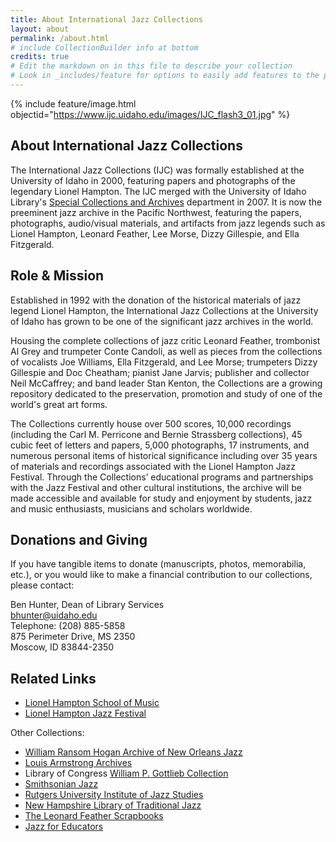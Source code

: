 ```yaml
---
title: About International Jazz Collections
layout: about
permalink: /about.html
# include CollectionBuilder info at bottom
credits: true
# Edit the markdown on in this file to describe your collection
# Look in _includes/feature for options to easily add features to the page
---
```


{% include feature/image.html objectid="https://www.ijc.uidaho.edu/images/IJC_flash3_01.jpg" %} 

## About International Jazz Collections

The International Jazz Collections (IJC) was formally established at the University of Idaho in 2000, featuring papers and photographs of the legendary Lionel Hampton. 
The IJC merged with the University of Idaho Library's [Special Collections and Archives](https://www.lib.uidaho.edu/special-collections/) department in 2007. 
It is now the preeminent jazz archive in the Pacific Northwest, featuring the papers, photographs, audio/visual materials, and artifacts from jazz legends such as Lionel Hampton, Leonard Feather, Lee Morse, Dizzy Gillespie, and Ella Fitzgerald.

## Role & Mission

Established in 1992 with the donation of the historical materials of jazz legend Lionel Hampton, the International Jazz Collections at the University of Idaho has grown to be one of the significant jazz archives in the world.

Housing the complete collections of jazz critic Leonard Feather, trombonist Al Grey and trumpeter Conte Candoli, as well as pieces from the collections of vocalists Joe Williams, Ella Fitzgerald, and Lee Morse; trumpeters Dizzy Gillespie and Doc Cheatham; pianist Jane Jarvis; publisher and collector Neil McCaffrey; and band leader Stan Kenton, the Collections are a growing repository dedicated to the preservation, promotion and study of one of the world's great art forms.

The Collections currently house over 500 scores, 10,000 recordings (including the Carl M. Perricone and Bernie Strassberg collections), 45 cubic feet of letters and papers, 5,000 photographs, 17 instruments, and numerous personal items of historical significance including over 35 years of materials and recordings associated with the Lionel Hampton Jazz Festival. Through the Collections’ educational programs and partnerships with the Jazz Festival and other cultural institutions, the archive will be made accessible and available for study and enjoyment by students, jazz and music enthusiasts, musicians and scholars worldwide.

## Donations and Giving

If you have tangible items to donate (manuscripts, photos, memorabilia, etc.), or you would like to make a financial contribution to our collections, please contact:

Ben Hunter, Dean of Library Services<br>
bhunter@uidaho.edu<br>
Telephone: (208) 885-5858<br>
875 Perimeter Drive, MS 2350<br>
Moscow, ID 83844-2350

## Related Links

- [Lionel Hampton School of Music](https://www.uidaho.edu/class/music)
- [Lionel Hampton Jazz Festival](https://www.uidaho.edu/class/jazzfest)

Other Collections:

- [William Ransom Hogan Archive of New Orleans Jazz](https://library.tulane.edu/locations/tusc/hogan-archive-new-orleans-music-new-orleans-jazz)
- [Louis Armstrong Archives](https://www.louisarmstronghouse.org/)
- Library of Congress [William P. Gottlieb Collection](https://www.loc.gov/collections/jazz-photography-of-william-p-gottlieb/about-this-collection/)
- [Smithsonian Jazz](https://americanhistory.si.edu/explore/projects/smithsonian-jazz)
- [Rutgers University Institute of Jazz Studies](https://www.libraries.rutgers.edu/newark/visit-study/institute-jazz-studies)
- [New Hampshire Library of Traditional Jazz](https://library.unh.edu/find/special/subject/new-hampshire-library-of-traditional-jazz)
- [The Leonard Feather Scrapbooks](https://web.archive.org/web/20150520071646/http://www.leonardfeather.com/)
- [Jazz for Educators](https://www.jazzinamerica.org/)
